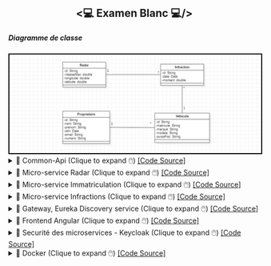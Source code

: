 <h2 align="center"><💻 Examen Blanc 💻/></h2>
<!--<h5>- Architecture</h5>
<img src="./Images/Screenshot_1.png" alt="Architecture a implémenter" width="700" style="border: 2px solid black;"/>-->
<h5>Diagramme de classe</h5>
<img src="./Images/Screenshot_1.png" alt="Diagramme de classe" width="700" style="border: 2px solid black;"/>
<details>
    <summary>📝 Common-Api (Clique to expand 🖱️) <a href="" target="_blank">[Code Source]</a></summary>
    <p>
        <p>Common-Api</p>
        <img src="./Images/Screenshot_2.png" alt="Common-Api" width="700" style="border: 2px solid black;"/>
        <h5>Commands (Common-Api)</h5>
        <p>BaseCommand (Common-Api)</p>
        <img src="./Images/Screenshot_3.png" alt="Commands" width="700" style="border: 2px solid black;"/>
        <p>CreateRadarCommand (Common-Api)</p>
        <img src="./Images/Screenshot_4.png" alt="CreateRadarCommand" width="700" style="border: 2px solid black;"/>
        <p>UpdateRadarCommand (Common-Api)</p>
        <img src="./Images/Screenshot_49.png" alt="UpdateRadarCommand" width="700" style="border: 2px solid black;"/>
        <p>CreateProprietaireCommand (Common-Api)</p>
        <img src="./Images/Screenshot_5.png" alt="CreateProprietaireCommand" width="700" style="border: 2px solid black;"/>
        <p>UpdateProprietaireCommand (Common-Api)</p>
        <img src="./Images/Screenshot_50.png" alt="UpdateProprietaireCommand" width="700" style="border: 2px solid black;"/>
        <p>CreateVehiculeCommand (Common-Api)</p>
        <img src="./Images/Screenshot_8.png" alt="CreateVehiculeCommand" width="700" style="border: 2px solid black;"/>
        <p>UpdateVehiculeCommand (Common-Api)</p>
        <img src="./Images/Screenshot_9.png" alt="UpdateVehiculeCommand" width="700" style="border: 2px solid black;"/>
        <p>CreateInfractionCommand (Common-Api)</p>
        <img src="./Images/Screenshot_10.png" alt="CreateInfractionCommand" width="700" style="border: 2px solid black;"/>
        <p>UpdateInfractionCommand (Common-Api)</p>
        <img src="./Images/Screenshot_11.png" alt="UpdateInfractionCommand" width="700" style="border: 2px solid black;"/>
        <h5>Events (Common-Api)</h5>
        <p>BaseEvent (Common-Api)</p>
        <img src="./Images/Screenshot_12.png" alt="Events" width="700" style="border: 2px solid black;"/>
        <p>RadarCreatedEvent (Common-Api)</p>
        <img src="./Images/Screenshot_13.png" alt="RadarCreatedEvent" width="700" style="border: 2px solid black;"/>
        <p>RadarUpdatedEvent (Common-Api)</p>
        <img src="./Images/Screenshot_14.png" alt="RadarUpdatedEvent" width="700" style="border: 2px solid black;"/>
        <p>ProprietaireCreatedEvent (Common-Api)</p>
        <img src="./Images/Screenshot_15.png" alt="ProprietaireCreatedEvent" width="700" style="border: 2px solid black;"/>
        <p>ProprietaireUpdatedEvent (Common-Api)</p>
        <img src="./Images/Screenshot_16.png" alt="ProprietaireUpdatedEvent" width="700" style="border: 2px solid black;"/>
        <p>VehiculeCreatedEvent (Common-Api)</p>
        <img src="./Images/Screenshot_17.png" alt="VehiculeCreatedEvent" width="700" style="border: 2px solid black;"/>
        <p>VehiculeUpdatedEvent (Common-Api)</p>
        <img src="./Images/Screenshot_18.png" alt="VehiculeUpdatedEvent" width="700" style="border: 2px solid black;"/>
        <p>InfractionCreatedEvent (Common-Api)</p>
        <img src="./Images/Screenshot_19.png" alt="InfractionCreatedEvent" width="700" style="border: 2px solid black;"/>
        <p>InfractionUpdatedEvent (Common-Api)</p>
        <img src="./Images/Screenshot_20.png" alt="InfractionUpdatedEvent" width="700" style="border: 2px solid black;"/>
        <h5>Dtos (Common-Api)</h5>
        <p>CreateRadarRequestDTO</p>
        <img src="./Images/Screenshot_23.png" alt="Dtos" width="700" style="border: 2px solid black;"/>
        <p>UpdateRadarRequestDTO</p>
        <img src="./Images/Screenshot_24.png" alt="Dtos" width="700" style="border: 2px solid black;"/>
        <p>CreateProprietaireRequestDTO</p>
        <img src="./Images/Screenshot_25.png" alt="Dtos" width="700" style="border: 2px solid black;"/>
        <p>UpdateProprietaireRequestDTO</p>
        <img src="./Images/Screenshot_26.png" alt="Dtos" width="700" style="border: 2px solid black;"/>
        <p>CreateVehiculeRequestDTO</p>
        <img src="./Images/Screenshot_27.png" alt="Dtos" width="700" style="border: 2px solid black;"/>
        <p>UpdateVehiculeRequestDTO</p>
        <img src="./Images/Screenshot_28.png" alt="Dtos" width="700" style="border: 2px solid black;"/>
        <p>CreateInfractionRequestDTO</p>
        <img src="./Images/Screenshot_29.png" alt="Dtos" width="700" style="border: 2px solid black;"/>
        <p>UpdateInfractionRequestDTO</p>
        <img src="./Images/Screenshot_30.png" alt="Dtos" width="700" style="border: 2px solid black;"/>
        <h5>Queries (Common-Api)</h5>
        <p>GetAllRadarsQuery (Common-Api)</p>
        <img src="./Images/Screenshot_46.png" alt="Test" width="700" style="border: 2px solid black;"/>
        <p>GetRadarByIdQuery (Common-Api)</p>
        <img src="./Images/Screenshot_47.png" alt="Test" width="700" style="border: 2px solid black;"/>
    </p>
</details>
<details>
    <summary>📝 Micro-service Radar (Clique to expand 🖱️) <a href="" target="_blank">[Code Source]</a></summary>
    <h5>- Command-side</h5>
    <p>RadarAggregate</p>
    <img src="./Images/Screenshot_21.png" alt="RadarAggregate" width="700" style="border: 2px solid black;"/>
    <img src="./Images/Screenshot_22.png" alt="RadarAggregate" width="700" style="border: 2px solid black;"/>
    <p>RadarCommandController</p>
    <img src="./Images/Screenshot_31.png" alt="RadarCommandController" width="700" style="border: 2px solid black;"/>
    <p>Test (Postman)</p>
    <p>Création d'un radar</p>
    <img src="./Images/Screenshot_33.png" alt="Test" width="700" style="border: 2px solid black;"/>
    <img src="./Images/Screenshot_35.png" alt="Test" width="700" style="border: 2px solid black;"/>
    <p>Modification d'un radar</p>
    <img src="./Images/Screenshot_34.png" alt="Test" width="700" style="border: 2px solid black;"/>
    <img src="./Images/Screenshot_36.png" alt="Test" width="700" style="border: 2px solid black;"/>
    <h5>- Query-side</h5>
    <p>Entity Radar</p>
    <img src="./Images/Screenshot_37.png" alt="Test" width="700" style="border: 2px solid black;"/>
    <p>Repository RadarRepository</p>
    <img src="./Images/Screenshot_38.png" alt="Test" width="700" style="border: 2px solid black;"/>
    <p>RadarEventHandler (CreateRadarEventHandler)</p>
    <img src="./Images/Screenshot_39.png" alt="Test" width="700" style="border: 2px solid black;"/>
    <p>RadarEventHandler (UpdateRadarEventHandler)</p>
    <img src="./Images/Screenshot_40.png" alt="Test" width="700" style="border: 2px solid black;"/>
    <p>Controller RadarQueryController</p>
    <p>GetAllRadars</p>
    <img src="./Images/Screenshot_41.png" alt="Test" width="700" style="border: 2px solid black;"/>
    <p>GetRadarById</p>
    <img src="./Images/Screenshot_42.png" alt="Test" width="700" style="border: 2px solid black;"/>
    <p>Base de données</p>
    <img src="./Images/Screenshot_43.png" alt="Test" width="700" style="border: 2px solid black;"/>
    <p>Test - getAllRadars</p>
    <img src="./Images/Screenshot_44.png" alt="Test" width="700" style="border: 2px solid black;"/>
    <p>Test - getRadarById</p>
    <img src="./Images/Screenshot_45.png" alt="Test" width="700" style="border: 2px solid black;"/>
    <p>Axon Server</p>
    <img src="./Images/Screenshot_48.png" alt="Test" width="700" style="border: 2px solid black;"/>
</details>
<details>
    <summary>📝 Micro-service Immatriculation (Clique to expand 🖱️) <a href="" target="_blank">[Code Source]</a></summary>
    <h5>- Command-side</h5>
    <p>ProprietaireAggregate</p>
    <img src="./Images/Screenshot_51.png" alt="Test" width="700" style="border: 2px solid black;"/>
    <img src="./Images/Screenshot_52.png" alt="Test" width="700" style="border: 2px solid black;"/>
    <img src="./Images/Screenshot_53.png" alt="Test" width="700" style="border: 2px solid black;"/>
    <p>VehiculeAggregate</p>
    <img src="./Images/Screenshot_54.png" alt="Test" width="700" style="border: 2px solid black;"/>
    <img src="./Images/Screenshot_55.png" alt="Test" width="700" style="border: 2px solid black;"/>
    <img src="./Images/Screenshot_56.png" alt="Test" width="700" style="border: 2px solid black;"/>
    <p>ProprietaireCommandController</p>
    <img src="./Images/Screenshot_57.png" alt="Test" width="700" style="border: 2px solid black;"/>
    <img src="./Images/Screenshot_58.png" alt="Test" width="700" style="border: 2px solid black;"/>
    <p>VehiculeCommandController</p>
    <img src="./Images/Screenshot_59.png" alt="Test" width="700" style="border: 2px solid black;"/>
    <img src="./Images/Screenshot_60.png" alt="Test" width="700" style="border: 2px solid black;"/>
    <p>Test (Postman)</p>
    <p>Création d'un propriétaire</p>
    <img src="./Images/Screenshot_61.png" alt="Test" width="700" style="border: 2px solid black;"/>
    <img src="./Images/Screenshot_62.png" alt="Test" width="700" style="border: 2px solid black;"/>
    <p>Création d'un véhicule</p>
    <img src="./Images/Screenshot_63.png" alt="Test" width="700" style="border: 2px solid black;"/>
    <img src="./Images/Screenshot_64.png" alt="Test" width="700" style="border: 2px solid black;"/>
    <p>Modification d'un propriétaire</p>
    <img src="./Images/Screenshot_65.png" alt="Test" width="700" style="border: 2px solid black;"/>
    <img src="./Images/Screenshot_66.png" alt="Test" width="700" style="border: 2px solid black;"/>
    <p>Modification d'un véhicule</p>
    <img src="./Images/Screenshot_67.png" alt="Test" width="700" style="border: 2px solid black;"/>
    <img src="./Images/Screenshot_68.png" alt="Test" width="700" style="border: 2px solid black;"/>
    <h5>- Query-side</h5>
    <p>Entity Proprietaire</p>
    <img src="./Images/Screenshot_69.png" alt="Test" width="700" style="border: 2px solid black;"/>
    <p>Entity Vehicule</p>
    <img src="./Images/Screenshot_70.png" alt="Test" width="700" style="border: 2px solid black;"/>
    <p>Repository ProprietaireRepository</p>
    <img src="./Images/Screenshot_71.png" alt="Test" width="700" style="border: 2px solid black;"/>
    <p>Repository VehiculeRepository</p>
    <img src="./Images/Screenshot_72.png" alt="Test" width="700" style="border: 2px solid black;"/>
    <p>ProprietaireEventHandler (CreateProprietaireEventHandler)</p>
    <img src="./Images/Screenshot_73.png" alt="Test" width="700" style="border: 2px solid black;"/>
    <p>ProprietaireEventHandler (UpdateProprietaireEventHandler)</p>
    <img src="./Images/Screenshot_74.png" alt="Test" width="700" style="border: 2px solid black;"/>
    <p>VehiculeEventHandler (CreateVehiculeEventHandler)</p>
    <img src="./Images/Screenshot_75.png" alt="Test" width="700" style="border: 2px solid black;"/>
    <p>VehiculeEventHandler (UpdateVehiculeEventHandler)</p>
    <img src="./Images/Screenshot_76.png" alt="Test" width="700" style="border: 2px solid black;"/>
    <p>ProprietaireQueryController</p>
    <img src="./Images/Screenshot_77.png" alt="Test" width="700" style="border: 2px solid black;"/>
    <p>VehiculeQueryController</p>
    <img src="./Images/Screenshot_82.png" alt="Test" width="700" style="border: 2px solid black;"/>
    <p>Test (Postman)</p>
    <p>getAllProprietaires</p>
    <img src="./Images/Screenshot_79.png" alt="Test" width="700" style="border: 2px solid black;"/>
    <p>getProprietaireById</p>
    <img src="./Images/Screenshot_80.png" alt="Test" width="700" style="border: 2px solid black;"/>
    <p>getAllVehicules</p>
    <img src="./Images/Screenshot_83.png" alt="Test" width="700" style="border: 2px solid black;"/>
    <p>getVehiculeById</p>
    <img src="./Images/Screenshot_84.png" alt="Test" width="700" style="border: 2px solid black;"/>
    <p>Axon Server</p>
    <img src="./Images/Screenshot_85.png" alt="Test" width="700" style="border: 2px solid black;"/>
</details>
<details>
    <summary>📝 Micro-service Infractions (Clique to expand 🖱️) <a href="" target="_blank">[Code Source]</a></summary>
    <h5>- Command-side</h5>
    <p>InfracationAggregate</p>
    <img src="./Images/Screenshot_86.png" alt="Test" width="700" style="border: 2px solid black;"/>
    <img src="./Images/Screenshot_87.png" alt="Test" width="700" style="border: 2px solid black;"/>
    <p>InfracationCommandController</p>
    <img src="./Images/Screenshot_88.png" alt="Test" width="700" style="border: 2px solid black;"/>
    <img src="./Images/Screenshot_89.png" alt="Test" width="700" style="border: 2px solid black;"/>
    <p>Test (Postman)</p>
    <p>Création d'une infraction</p>
    <img src="./Images/Screenshot_91.png" alt="Test" width="700" style="border: 2px solid black;"/>
    <img src="./Images/Screenshot_92.png" alt="Test" width="700" style="border: 2px solid black;"/>
    <p>Modification d'une infraction</p>
    <img src="./Images/Screenshot_93.png" alt="Test" width="700" style="border: 2px solid black;"/>
    <img src="./Images/Screenshot_94.png" alt="Test" width="700" style="border: 2px solid black;"/>
    <h5>- Query-side</h5>
    <p>Entity Infracation</p>
    <img src="./Images/Screenshot_95.png" alt="Test" width="700" style="border: 2px solid black;"/>
    <p>Repository InfracationRepository</p>
    <img src="./Images/Screenshot_96.png" alt="Test" width="700" style="border: 2px solid black;"/>
    <p>InfracationEventHandler (CreateInfracationEventHandler)</p>
    <img src="./Images/Screenshot_97.png" alt="Test" width="700" style="border: 2px solid black;"/>
    <p>InfracationEventHandler (UpdateInfracationEventHandler)</p>
    <img src="./Images/Screenshot_98.png" alt="Test" width="700" style="border: 2px solid black;"/>
    <p>InfracationQueryController</p>
    <img src="./Images/Screenshot_99.png" alt="Test" width="700" style="border: 2px solid black;"/>
    <p>Test (Postman)</p>
    <p>getAllInfracations</p>
    <img src="./Images/Screenshot_100.png" alt="Test" width="700" style="border: 2px solid black;"/>
    <p>getInfracationById</p>
    <img src="./Images/Screenshot_101.png" alt="Test" width="700" style="border: 2px solid black;"/>
    <p>Axon Server</p>
    <img src="./Images/Screenshot_102.png" alt="Test" width="700" style="border: 2px solid black;"/>
</details>
<details>
    <summary>📝 Gateway, Eureka Discovery service (Clique to expand 🖱️) <a href="" target="_blank">[Code Source]</a></summary>
    <h5>Discovery service</h5>
    <img src="./Images/Screenshot_103.png" alt="Test" width="700" style="border: 2px solid black;"/>
    <h5>Gateway-config</h5>
    <img src="./Images/Screenshot_104.png" alt="Test" width="700" style="border: 2px solid black;"/>
    <h3>
</details>
<details>
    <summary>📝 Frontend Angular (Clique to expand 🖱️) <a href="" target="_blank">[Code Source]</a></summary>
    <h5>Frontend Angular</h5>
</details>
<details>
    <summary>📝 Securité des microservices - Keycloak (Clique to expand 🖱️) <a href="" target="_blank">[Code Source]</a></summary>
    <h5>Sécurité des microservices</h5>
</details>
<details>
    <summary>📝 Docker (Clique to expand 🖱️) <a href="" target="_blank">[Code Source]</a></summary>
    <h5>Docker</h5>
</details>




